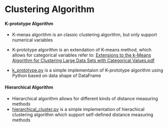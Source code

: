 # Clustering Algorithm

#### K-prototype Algorithm

* K-menas algorithm is an classic clustering algorithm, but only support numerical variables
* K-prototype algorithm is an extendation of K-means method, which allows for categorical variables
  refer to: [Extensions to the k-Means Algorithm for Clustering Large Data Sets with Categorical Values.pdf](https://github.com/AiDatawxy/ClusterAlgorithm/blob/master/Extensions%20to%20the%20k-Means%20Algorithm%20for%20Clustering%20Large%20Data%20Sets%20with%20Categorical%20Values.pdf)
  
* [k_prototype.py](https://github.com/AiDatawxy/ClusterAlgorithm/blob/master/k_prototype.py) is a simple implementaion of K-prototype algorithm using Python based on data shape of DataFrame


#### Hierarchical Algorithm

* Hierarchical algorithm allows for different kinds of distance measuring methods
* [hierarchical_cluster.py](https://github.com/AiDatawxy/ClusterAlgorithm/blob/master/hierarchical_cluster.py) is a simple implementation of hierachical clustering algorithm which support self-defined distance measuring methods
